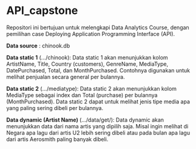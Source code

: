 # API_capstone
Repositori ini bertujuan untuk melengkapi Data Analytics Course, dengan pemilihan case Deploying Application Programming Interface (API).

**Data source** : chinook.db

**Data static 1** (.../chinook): Data static 1 akan menunjukkan kolom ArtistName, Title, Country (customers), GenreName, MediaType, DatePurchased, Total, dan MonthPurchased. Contohnya digunakan untuk melihat penjualan secara general per bulannya. 

**Data static 2** (.../mediatype): Data static 2 akan menunjukkan kolom MediaType sebagai index dan Total (purchase) per bulannya (MonthPurchased).  Data static 2 dapat untuk melihat jenis tipe media apa yang paling sering dibeli per bulannya.

**Data dynamic (Artist Name)** (.../data/get/<artistname>): Data dynamic akan menunjukkan data dari nama artis yang dipilih saja. Misal ingin melihat di Negara apa lagu dari artis U2 lebih sering dibeli atau pada bulan apa lagu dari artis Aerosmith paling banyak dibeli.
